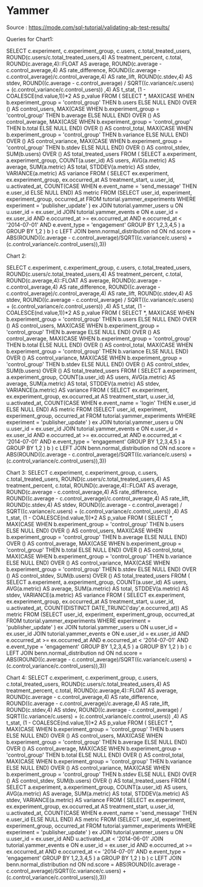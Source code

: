 # Yammer
Source :  https://mode.com/sql-tutorial/validating-ab-test-results/



Queries for Chart1: 

SELECT c.experiment,
       c.experiment_group,
       c.users,
       c.total_treated_users,
       ROUND(c.users/c.total_treated_users,4) AS treatment_percent,
       c.total,
       ROUND(c.average,4)::FLOAT AS average,
       ROUND(c.average - c.control_average,4) AS rate_difference,
       ROUND((c.average - c.control_average)/c.control_average,4) AS rate_lift,
       ROUND(c.stdev,4) AS stdev,
       ROUND((c.average - c.control_average) /
          SQRT((c.variance/c.users) + (c.control_variance/c.control_users))
        ,4) AS t_stat,
       (1 - COALESCE(nd.value,1))*2 AS p_value
  FROM (
SELECT *,
       MAX(CASE WHEN b.experiment_group = 'control_group' THEN b.users ELSE NULL END) OVER () AS control_users,
       MAX(CASE WHEN b.experiment_group = 'control_group' THEN b.average ELSE NULL END) OVER () AS control_average,
       MAX(CASE WHEN b.experiment_group = 'control_group' THEN b.total ELSE NULL END) OVER () AS control_total,
       MAX(CASE WHEN b.experiment_group = 'control_group' THEN b.variance ELSE NULL END) OVER () AS control_variance,
       MAX(CASE WHEN b.experiment_group = 'control_group' THEN b.stdev ELSE NULL END) OVER () AS control_stdev,
       SUM(b.users) OVER () AS total_treated_users
  FROM (
SELECT a.experiment,
       a.experiment_group,
       COUNT(a.user_id) AS users,
       AVG(a.metric) AS average,
       SUM(a.metric) AS total,
       STDDEV(a.metric) AS stdev,
       VARIANCE(a.metric) AS variance
  FROM (
SELECT ex.experiment,
       ex.experiment_group,
       ex.occurred_at AS treatment_start,
       u.user_id,
       u.activated_at,
       COUNT(CASE WHEN e.event_name = 'send_message' THEN e.user_id ELSE NULL END) AS metric
  FROM (SELECT user_id,
               experiment,
               experiment_group,
               occurred_at
          FROM tutorial.yammer_experiments
         WHERE experiment = 'publisher_update'
       ) ex
  JOIN tutorial.yammer_users u
    ON u.user_id = ex.user_id
  JOIN tutorial.yammer_events e
    ON e.user_id = ex.user_id
   AND e.occurred_at >= ex.occurred_at
   AND e.occurred_at < '2014-07-01'
   AND e.event_type = 'engagement'
 GROUP BY 1,2,3,4,5
       ) a
 GROUP BY 1,2
       ) b
       ) c
  LEFT JOIN benn.normal_distribution nd
    ON nd.score = ABS(ROUND((c.average - c.control_average)/SQRT((c.variance/c.users) + (c.control_variance/c.control_users)),3))
        
        
 Chart 2:
 
 SELECT c.experiment,
       c.experiment_group,
       c.users,
       c.total_treated_users,
       ROUND(c.users/c.total_treated_users,4) AS treatment_percent,
       c.total,
       ROUND(c.average,4)::FLOAT AS average,
       ROUND(c.average - c.control_average,4) AS rate_difference,
       ROUND((c.average - c.control_average)/c.control_average,4) AS rate_lift,
       ROUND(c.stdev,4) AS stdev,
       ROUND((c.average - c.control_average) /
          SQRT((c.variance/c.users) + (c.control_variance/c.control_users))
        ,4) AS t_stat,
       (1 - COALESCE(nd.value,1))*2 AS p_value
  FROM (
SELECT *,
       MAX(CASE WHEN b.experiment_group = 'control_group' THEN b.users ELSE NULL END) OVER () AS control_users,
       MAX(CASE WHEN b.experiment_group = 'control_group' THEN b.average ELSE NULL END) OVER () AS control_average,
       MAX(CASE WHEN b.experiment_group = 'control_group' THEN b.total ELSE NULL END) OVER () AS control_total,
       MAX(CASE WHEN b.experiment_group = 'control_group' THEN b.variance ELSE NULL END) OVER () AS control_variance,
       MAX(CASE WHEN b.experiment_group = 'control_group' THEN b.stdev ELSE NULL END) OVER () AS control_stdev,
       SUM(b.users) OVER () AS total_treated_users
  FROM (
SELECT a.experiment,
       a.experiment_group,
       COUNT(a.user_id) AS users,
       AVG(a.metric) AS average,
       SUM(a.metric) AS total,
       STDDEV(a.metric) AS stdev,
       VARIANCE(a.metric) AS variance
  FROM (
SELECT ex.experiment,
       ex.experiment_group,
       ex.occurred_at AS treatment_start,
       u.user_id,
       u.activated_at,
       COUNT(CASE WHEN e.event_name = 'login' THEN e.user_id ELSE NULL END) AS metric
  FROM (SELECT user_id,
               experiment,
               experiment_group,
               occurred_at
          FROM tutorial.yammer_experiments
         WHERE experiment = 'publisher_update'
       ) ex
  JOIN tutorial.yammer_users u
    ON u.user_id = ex.user_id
  JOIN tutorial.yammer_events e
    ON e.user_id = ex.user_id
   AND e.occurred_at >= ex.occurred_at
   AND e.occurred_at < '2014-07-01'
   AND e.event_type = 'engagement'
 GROUP BY 1,2,3,4,5
       ) a
 GROUP BY 1,2
       ) b
       ) c
  LEFT JOIN benn.normal_distribution nd
    ON nd.score = ABS(ROUND((c.average - c.control_average)/SQRT((c.variance/c.users) + (c.control_variance/c.control_users)),3))
    
    
    
   Chart 3: 
   SELECT c.experiment,
       c.experiment_group,
       c.users,
       c.total_treated_users,
       ROUND(c.users/c.total_treated_users,4) AS treatment_percent,
       c.total,
       ROUND(c.average,4)::FLOAT AS average,
       ROUND(c.average - c.control_average,4) AS rate_difference,
       ROUND((c.average - c.control_average)/c.control_average,4) AS rate_lift,
       ROUND(c.stdev,4) AS stdev,
       ROUND((c.average - c.control_average) /
          SQRT((c.variance/c.users) + (c.control_variance/c.control_users))
        ,4) AS t_stat,
       (1 - COALESCE(nd.value,1))*2 AS p_value
  FROM (
SELECT *,
       MAX(CASE WHEN b.experiment_group = 'control_group' THEN b.users ELSE NULL END) OVER () AS control_users,
       MAX(CASE WHEN b.experiment_group = 'control_group' THEN b.average ELSE NULL END) OVER () AS control_average,
       MAX(CASE WHEN b.experiment_group = 'control_group' THEN b.total ELSE NULL END) OVER () AS control_total,
       MAX(CASE WHEN b.experiment_group = 'control_group' THEN b.variance ELSE NULL END) OVER () AS control_variance,
       MAX(CASE WHEN b.experiment_group = 'control_group' THEN b.stdev ELSE NULL END) OVER () AS control_stdev,
       SUM(b.users) OVER () AS total_treated_users
  FROM (
SELECT a.experiment,
       a.experiment_group,
       COUNT(a.user_id) AS users,
       AVG(a.metric) AS average,
       SUM(a.metric) AS total,
       STDDEV(a.metric) AS stdev,
       VARIANCE(a.metric) AS variance
  FROM (
SELECT ex.experiment,
       ex.experiment_group,
       ex.occurred_at AS treatment_start,
       u.user_id,
       u.activated_at,
       COUNT(DISTINCT DATE_TRUNC('day',e.occurred_at)) AS metric
  FROM (SELECT user_id,
               experiment,
               experiment_group,
               occurred_at
          FROM tutorial.yammer_experiments
         WHERE experiment = 'publisher_update'
       ) ex
  JOIN tutorial.yammer_users u
    ON u.user_id = ex.user_id
  JOIN tutorial.yammer_events e
    ON e.user_id = ex.user_id
   AND e.occurred_at >= ex.occurred_at
   AND e.occurred_at < '2014-07-01'
   AND e.event_type = 'engagement'
 GROUP BY 1,2,3,4,5
       ) a
 GROUP BY 1,2
       ) b
       ) c
  LEFT JOIN benn.normal_distribution nd
    ON nd.score = ABS(ROUND((c.average - c.control_average)/SQRT((c.variance/c.users) + (c.control_variance/c.control_users)),3))
    
    
    
  Chart 4:
  SELECT c.experiment,
       c.experiment_group,
       c.users,
       c.total_treated_users,
       ROUND(c.users/c.total_treated_users,4) AS treatment_percent,
       c.total,
       ROUND(c.average,4)::FLOAT AS average,
       ROUND(c.average - c.control_average,4) AS rate_difference,
       ROUND((c.average - c.control_average)/c.average,4) AS rate_lift,
       ROUND(c.stdev,4) AS stdev,
       ROUND((c.average - c.control_average) /
          SQRT((c.variance/c.users) + (c.control_variance/c.control_users))
        ,4) AS t_stat,
       (1 - COALESCE(nd.value,1))*2 AS p_value
  FROM (
SELECT *,
       MAX(CASE WHEN b.experiment_group = 'control_group' THEN b.users ELSE NULL END) OVER () AS control_users,
       MAX(CASE WHEN b.experiment_group = 'control_group' THEN b.average ELSE NULL END) OVER () AS control_average,
       MAX(CASE WHEN b.experiment_group = 'control_group' THEN b.total ELSE NULL END) OVER () AS control_total,
       MAX(CASE WHEN b.experiment_group = 'control_group' THEN b.variance ELSE NULL END) OVER () AS control_variance,
       MAX(CASE WHEN b.experiment_group = 'control_group' THEN b.stdev ELSE NULL END) OVER () AS control_stdev,
       SUM(b.users) OVER () AS total_treated_users
  FROM (
SELECT a.experiment,
       a.experiment_group,
       COUNT(a.user_id) AS users,
       AVG(a.metric) AS average,
       SUM(a.metric) AS total,
       STDDEV(a.metric) AS stdev,
       VARIANCE(a.metric) AS variance
  FROM (
SELECT ex.experiment,
       ex.experiment_group,
       ex.occurred_at AS treatment_start,
       u.user_id,
       u.activated_at,
       COUNT(CASE WHEN e.event_name = 'send_message' THEN e.user_id ELSE NULL END) AS metric
  FROM (SELECT user_id,
               experiment,
               experiment_group,
               occurred_at
          FROM tutorial.yammer_experiments
         WHERE experiment = 'publisher_update'
       ) ex
  JOIN tutorial.yammer_users u
    ON u.user_id = ex.user_id
   AND u.activated_at < '2014-06-01'
  JOIN tutorial.yammer_events e
    ON e.user_id = ex.user_id
   AND e.occurred_at >= ex.occurred_at
   AND e.occurred_at <= '2014-07-01'
   AND e.event_type = 'engagement'
 GROUP BY 1,2,3,4,5
       ) a
 GROUP BY 1,2
       ) b
       ) c
  LEFT JOIN benn.normal_distribution nd
    ON nd.score = ABS(ROUND((c.average - c.control_average)/SQRT((c.variance/c.users) + (c.control_variance/c.control_users)),3))
